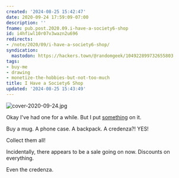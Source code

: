 ```yaml
---
created: '2024-08-25 15:42:47'
date: 2020-09-24 17:59:09-07:00
description: ''
fname: pub.post.2020.09.i-have-a-society6-shop
id: i4hfiwl10r07v3wazn2u696
redirects:
- /note/2020/09/i-have-a-society6-shop/
syndication:
  mastodon: https://hackers.town/@randomgeek/104922899732655803
tags:
- buy-me
- drawing
- monetize-the-hobbies-but-not-too-much
title: I Have a Society6 Shop
updated: '2024-08-25 15:43:49'
---
```


![cover-2020-09-24.jpg](assets/img/2020/cover-2020-09-24.png)

Okay I've had one for a while. But I put [something](https://society6.com/randomgeek) on it.

Buy a mug. A phone case. A backpack. A credenza?! YES!

Collect them all!

Incidentally, there appears to be a sale going on now. Discounts on everything.

Even the credenza.